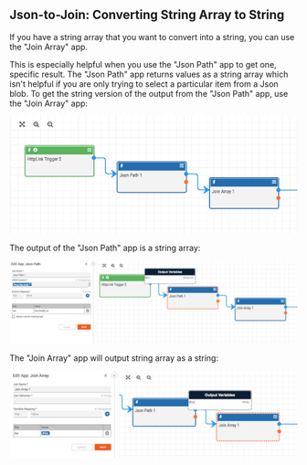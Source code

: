 ## Json-to-Join: Converting String Array to String

If you have a string array that you want to convert into a string, you can use the "Join Array" app.

This is especially helpful when you use the "Json Path" app to get one, specific result. The "Json Path" app returns values as a string array which isn't helpful if you are only trying to select a particular item from a Json blob. To get the string version of the output from the "Json Path" app, use the "Join Array" app:

![json_to_join](_images/json_to_join_A.png)

The output of the "Json Path" app is a string array:

![json_to_join](_images/json_to_join_B.png)

The "Join Array" app will output string array as a string:

![json_to_join](_images/json_to_join_C.png)
